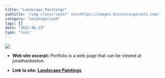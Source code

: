 ```yaml
---
title: "Landscape Paintings"
subtitle: '<img class="cover" src=https://images.discerningassets.com/image/upload/q_auto/c_fit,h_600,w_600/v16...'
category: "uncategorized"
tags: []
date: "2022-06-23"
type: "rain"
---
```

<img class="cover" src=https://images.discerningassets.com/image/upload/q_auto/c_fit,h_600,w_600/v1626382754/_DSC5487_rpg4ts.jpg>



* **Web site excerpt:** Portfolio is a web page that can be viewed at jonathankeeton.

* **Link to site:** **[Landscape Paintings](https://www.jonathankeeton.com/landscape-paintings/albums/test)**